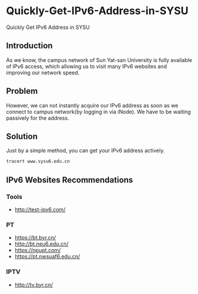 # Quickly-Get-IPv6-Address-in-SYSU
Quickly Get IPv6 Address in SYSU

## Introduction 
As we know, the campus network of Sun Yat-san University is fully available of IPv6 access, which allowing us to visit many IPv6 websites and improving our network speed.

## Problem
However, we can not instantly acquire our IPv6 address as soon as we connect to campus network(by logging in via iNode). We have to be waiting passively for the address.

## Solution
Just by a simple method, you can get your IPv6 address actively.
```bash
tracert www.sysu6.edu.cn
```

## IPv6 Websites Recommendations 
### Tools 
- http://test-ipv6.com/
### PT
- https://bt.byr.cn/
- http://bt.neu6.edu.cn/
- https://npupt.com/
- https://pt.nwsuaf6.edu.cn/
### IPTV
- http://tv.byr.cn/